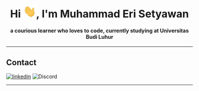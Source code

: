 <div align="center">
<h1 align="center">Hi <img width="35" src="https://github.com/1999AZZAR/1999AZZAR/blob/main/resources/img/waving.gif">, I'm Muhammad Eri Setyawan</h1>
<h4 align="center">a courious learner who loves to code, currently studying at Universitas Budi Luhur
</div>

-------------------

## Contact
<a href="https://www.linkedin.com/in/muhammad-eri-setyawan-72169b213/">![linkedin](https://img.shields.io/badge/Muhammad%20Eri%20Setyawan-%230077B5.svg?style=for-the-badge&logo=linkedin&logoColor=white)</a>
![Discord](https://img.shields.io/badge/kooooda-%237289DA.svg?style=for-the-badge&logo=discord&logoColor=white)

-------------------
